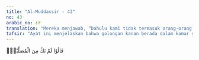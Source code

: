 ```yaml
---
title: "Al-Muddassir - 43"
no: 43
arabic_no: ٤٣
translation: "Mereka menjawab, “Dahulu kami tidak termasuk orang-orang yang me-laksanakan salat, "
tafsir: "Ayat ini menjelaskan bahwa golongan kanan berada dalam kamar surga yang penuh kenikmatan, sementara golongan yang berdosa bergelimang dalam azab neraka. Namun demikian, mereka saling dapat tanya bertanya, \"Kenapa engkau sampai dimasukkan ke dalam neraka itu?\"\n\nMereka menjawab dengan jujur dan terus terang bahwa mereka tidak mengerjakan salat di atas dunia dahulu, berbeda dengan orang-orang mukmin yang tetap melaksanakan salat. Sebab waktu itu mereka tidak yakin sedikit pun bahwa hal itu memang sebenarnya diperintahkan Allah."
---
```

قَالُوْا لَمْ نَكُ مِنَ الْمُصَلِّيْنَۙ